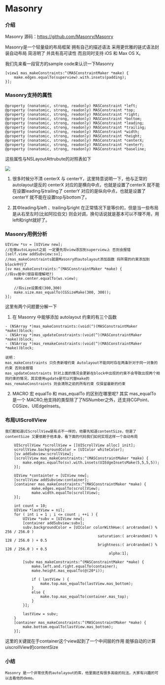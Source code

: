 
# Masonry

### 介绍

Masonry 源码：https://github.com/Masonry/Masonry

Masonry是一个轻量级的布局框架 拥有自己的描述语法 采用更优雅的链式语法封装自动布局 简洁明了 并具有高可读性 而且同时支持 iOS 和 Max OS X。

我们先来看一段官方的sample code来认识一下Masonry

```oc
[view1 mas_makeConstraints:^(MASConstraintMaker *make) {
    make.edges.equalTo(superview).with.insets(padding);
}];
```

### Masonry支持的属性

``` oc
@property (nonatomic, strong, readonly) MASConstraint *left;
@property (nonatomic, strong, readonly) MASConstraint *top;
@property (nonatomic, strong, readonly) MASConstraint *right;
@property (nonatomic, strong, readonly) MASConstraint *bottom;
@property (nonatomic, strong, readonly) MASConstraint *leading;
@property (nonatomic, strong, readonly) MASConstraint *trailing;
@property (nonatomic, strong, readonly) MASConstraint *width;
@property (nonatomic, strong, readonly) MASConstraint *height;
@property (nonatomic, strong, readonly) MASConstraint *centerX;
@property (nonatomic, strong, readonly) MASConstraint *centerY;
@property (nonatomic, strong, readonly) MASConstraint *baseline;

```
这些属性与NSLayoutAttrubute的对照表如下

![](https://huangzhifei.github.com/images/masonry-1.jpg)


1. 很多时候分不清 centerX 与 centerY，这里特意说明一下，他与正常的autolayout是反的
centerX 对应的是横向中点，也就是设置了centerX 就不能在设置leading与trailing了
centerY 对应的是纵向中点，也就是设置了centerY 就不能在设置top与bottom了。

2. 其中leading与left 、trailing与right 在正常情况下是等价的，但是当一些布局是从右至左时(比如阿拉伯文) 则会对调，换句话说就是基本可以不理不用，用left和right就好了。

### Masonry用例分析

```oc
UIView *sv = [UIView new];
//在做autoLayout之前 一定要先将view添加到superview上 否则会报错
[self.view addSubview:sv];
//mas_makeConstraints就是Masonry的autolayout添加函数 将所需的约束添加到block中行了
[sv mas_makeConstraints:^(MASConstraintMaker *make) {
//将sv居中(很容易理解吧?)
    make.center.equalTo(ws.view);
     
    //将size设置成(300,300)
    make.size.mas_equalTo(CGSizeMake(300, 300));
}];
```
这里有两个问题要分解一下

1. 在 Masonry 中能够添加 autolayout 约束的有三个函数

``` oc
- (NSArray *)mas_makeConstraints:(void(^)(MASConstraintMaker *make))block;
- (NSArray *)mas_updateConstraints:(void(^)(MASConstraintMaker *make))block;
- (NSArray *)mas_remakeConstraints:(void(^)(MASConstraintMaker *make))block;
```
	说明：
	mas_makeConstraints 只负责新增约束 Autolayout不能同时存在两条针对于同一对象的约束 否则会报错 	mas_updateConstraints 针对上面的情况会更新在block中出现的约束不会导致出现两个相同约束的情况，其实使用update是可以代替make的	mas_remakeConstraints 则会清除之前的所有约束 仅保留最新的约束2. MACRO 宏
	equalTo 和 mas_equalTo 的区别在哪里呢? 其实 mas_equalTo 是一个 MACRO,他支持的类型除了了NSNumber之外，还支持CGPoint、CGSize、UIEdgeInsets。
	
	
### 布局UIScrollView
	
	我们都知道UIScrollView是有点不一样的，他要先知道contentSize，但是了contentSize 又要依赖于他本身，看下面的代码我们如何实现这样一个自动布局
	
```oc
	UIScrollView *scrollView = [[UIScrollView alloc] init];
	scrollView.backgroundColor = [UIColor whiteColor];
	[sv addSubview:scrollView];
	[scrollView mas_makeConstraints:^(MASConstraintMaker *make) {
   	 	make.edges.equalTo(sv).with.insets(UIEdgeInsetsMake(5,5,5,5));
	}];
	
	UIView *containter = [UIView new];
	[scrollView addSubview:container];
	[container mas_makeConstraints:^(MASConstraintMaker *make) {
    		make.edges.equalTo(scrollView);
    		make.width.equalTo(scrollView);
	}];
	
	int count = 10;
	UIView *lastView = nil;
	for ( int i = 1 ; i <= count ; ++i ) {
	    UIView *subv = [UIView new];
	    [container addSubview:subv];
	    subv.backgroundColor = [UIColor colorWithHue:( arc4random() % 256 / 256.0 )
	                                      saturation:( arc4random() % 128 / 256.0 ) + 0.5
	                                      brightness:( arc4random() % 128 / 256.0 ) + 0.5
	                                           alpha:1];
	     
	    [subv mas_makeConstraints:^(MASConstraintMaker *make) {
	        make.left.and.right.equalTo(container);
	        make.height.mas_equalTo(@(20*i));
	         
	        if ( lastView ) {
	            make.top.mas_equalTo(lastView.mas_bottom);
	        }
	        else {
	            make.top.mas_equalTo(container.mas_top);
	        }
	    }];
	     
	    lastView = subv;
	}
	[container mas_makeConstraints:^(MASConstraintMaker *make) {
	    make.bottom.equalTo(lastView.mas_bottom);
	}];
```
这里的关键就在于container这个view起到了一个中间层的作用 能够自动的计算uiscrollView的contentSize

### 小结
	
	Masonry 是一个非常优秀的autolayout的库，他里面还有很多高级的玩法，大家有兴趣的可以去看他的demo。
	
